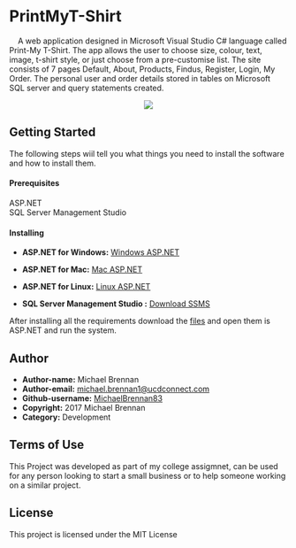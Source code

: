 # PrintMyT-Shirt
&nbsp; &nbsp; A web application designed in Microsoft Visual Studio C# language called Print-My T-Shirt. The app allows the user to choose size, colour, text, image, t-shirt style, or just choose from a pre-customise list. The site consists of 7 pages Default, About, Products, Findus, Register, Login, My Order. The personal user and order details stored in tables on Microsoft SQL server and query statements created. 

<p align="center">
<img src="https://user-images.githubusercontent.com/23315228/30253145-0420bd36-9677-11e7-83eb-4a310ad00f04.jpg">
</p>

## Getting Started
The following steps wiil tell you what things you need to install the software and how to install them.

#### Prerequisites

ASP.NET <br />
SQL Server Management Studio

#### Installing
* **ASP.NET for Windows:** [Windows ASP.NET](https://www.microsoft.com/net/core#windowscmd)
* **ASP.NET for Mac:** [Mac ASP.NET](https://www.microsoft.com/net/core#macos)
* **ASP.NET for Linux:** [Linux ASP.NET](https://www.microsoft.com/net/core#linuxredhat)

* **SQL Server Management Studio :** [Download SSMS](https://www.microsoft.com/en-us/sql-server/sql-server-downloads)

After installing all the requirements download the [files](https://github.com/MichaelBrennan83/MichaelBrennan83-PrintMyT-Shirt_Website/tree/master/PrintMyT-Shirt_Website) and open them is ASP.NET and run the system.  

## Author

* **Author-name:** Michael Brennan
* **Author-email:** michael.brennan1@ucdconnect.com
* **Github-username:** [MichaelBrennan83](https://github.com/MichaelBrennan83)
* **Copyright:** 2017 Michael Brennan
* **Category:** Development

## Terms of Use
This Project was developed as part of my college assigmnet, can be used for any person looking to start a small business or to help someone working on a similar project.

## License

This project is licensed under the MIT License 
